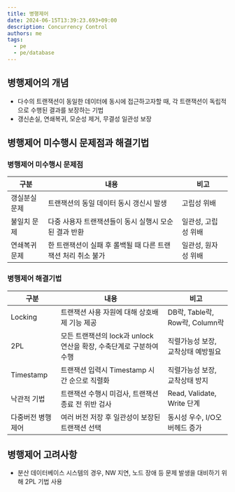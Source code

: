 ```yaml
---
title: 병행제어
date: 2024-06-15T13:39:23.693+09:00
description: Concurrency Control
authors: me
tags:
  - pe
  - pe/database
---
```


## 병행제어의 개념

- 다수의 트랜잭션이 동일한 데이터에 동시에 접근하고자할 때, 각 트랜잭션이 독립적으로 수행된 결과를 보장하는 기법
- 갱신손실, 연쇄복귀, 모순성 제거, 무결성 일관성 보장

## 병행제어 미수행시 문제점과 해결기법

### 병행제어 미수행시 문제점

| 구분          | 내용                                                         | 비고                |
| ------------- | ------------------------------------------------------------ | ------------------- |
| 갱실분실문제  | 트랜잭션의 동일 데이터 동시 갱신시 발생                      | 고립성 위배         |
| 불일치 문제   | 다중 사용자 트랜잭션들이 동시 실행시 모순된 결과 반환        | 일관성, 고립성 위배 |
| 연쇄복귀 문제 | 한 트랜잭션이 실패 후 롤백될 때 다른 트랜잭션 처리 취소 불가 | 일관성, 원자성 위배 |

### 병행제어 해결기법

| 구분              | 내용                                                                | 비고                               |
| ----------------- | ------------------------------------------------------------------- | ---------------------------------- |
| Locking           | 트랜잭션 사용 자원에 대해 상호배제 기능 제공                        | DB락, Table락, Row락, Column락     |
| 2PL               | 모든 트랜잭션의 lock과 unlock 연산을 확장, 수축단계로 구분하여 수행 | 직렬가능성 보장, 교착상태 예방필요 |
| Timestamp         | 트랜잭션 입력시 Timestamp 시간 순으로 직렬화                        | 직렬가능성 보장, 교착상태 방지     |
| 낙관적 기법       | 트랜잭션 수행시 미검사, 트랜잭션 종료 전 위반 검사                  | Read, Validate, Write 단계         |
| 다중버전 병행제어 | 여러 버전 저장 후 일관성이 보장된 트랜잭션 선택                     | 동시성 우수, I/O오버헤드 증가      |

## 병행제어 고려사항

- 분산 데이터베이스 시스템의 경우, NW 지연, 노드 장애 등 문제 발생을 대비하기 위해 2PL 기법 사용
